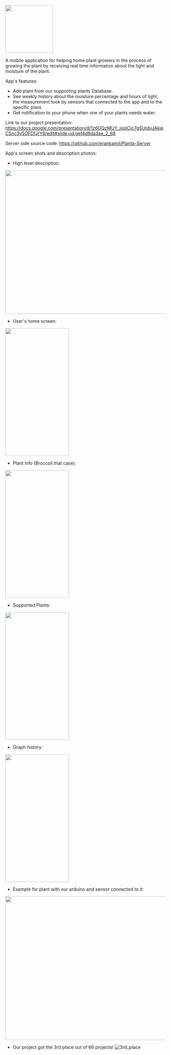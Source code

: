 <img src="https://user-images.githubusercontent.com/62330191/133806040-e6413aff-e483-4837-a418-5aa0f34049b9.PNG " width="150" height="150">

A mobile application for helping home plant growers in the process of growing the plant by receiving real time information about the light and moisture of the plant.

App's features:
- Add plant from our supporting plants Database.
- See weekly history about the moisture percentage and hours of light,
	the measurement took by sensors that connected to the app and to the specific plant.
- Get notification to your phone when one of your plants needs water.

Link to our project presentation: https://docs.google.com/presentation/d/1z6OQzMUY_ioplCjc7gSUpbiJAkieCSnc3y5OFDfJrY8/edit#slide=id.gef4d9da3ae_2_68

Server side source code: https://github.com/erankamil/Planta-Server

App's screen shots and description photos:

* High level description:
<img src="https://user-images.githubusercontent.com/62330191/133806789-adf49cfb-899a-4f65-af39-de9e0942a6c9.jpeg " width="900" height="450"> 

* User's home screen: 
<img src="https://user-images.githubusercontent.com/62330191/133806949-dcb4b722-c77c-42d9-8977-45b5469605e0.jpeg" width="200" height="400">

* Plant info (Broccoli that case):
<img src="https://user-images.githubusercontent.com/62330191/133807135-20c8778a-99a6-4844-a38c-979e535a79a8.jpeg" width="200" height="400">

* Supported Plants:
<img src="https://user-images.githubusercontent.com/62330191/133807280-50cdff41-c1fc-49a9-9694-18025b1e8ebe.jpeg" width="200" height="400">

* Graph history:
<img src="https://user-images.githubusercontent.com/62330191/133807360-58b2d141-37b6-4a8b-be7e-241d3939aa52.jpeg" width="200" height="400">

* Example for plant with our arduino and sensor connected to it:
<img src="https://user-images.githubusercontent.com/62330191/133807475-2d0dbada-3986-4ae3-9b2f-d4b8460ee529.jpeg" width="750" height="450">

* Our project got the 3rd place out of 66 projects!
![3rd_place](https://user-images.githubusercontent.com/62330191/133807670-4d18143d-d242-4c24-bbda-dc4a940a9658.jpeg)



